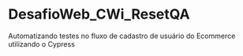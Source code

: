 # DesafioWeb_CWi_ResetQA
Automatizando testes no fluxo de cadastro de usuário do Ecommerce utilizando o Cypress

